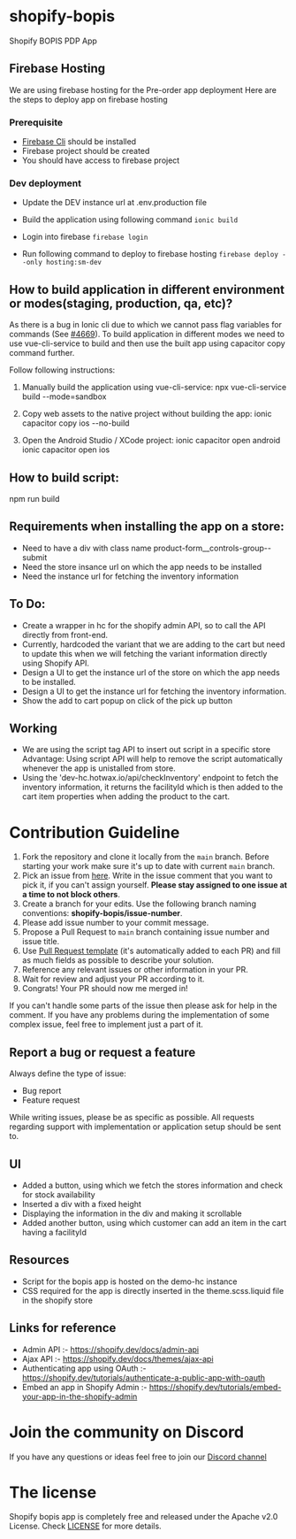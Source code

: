 # shopify-bopis

Shopify BOPIS PDP App


## Firebase Hosting

We are using firebase hosting for the Pre-order app deployment
Here are the steps to deploy app on firebase hosting

### Prerequisite

- [Firebase Cli](https://firebase.google.com/docs/cli) should be installed
- Firebase project should be created
- You should have access to firebase project

### Dev deployment

- Update the DEV instance url at .env.production file

- Build the application using following command
  `ionic build`

- Login into firebase
  `firebase login`

- Run following command to deploy to firebase hosting
  `firebase deploy --only hosting:sm-dev`

## How to build application in different environment or modes(staging, production, qa, etc)?

As there is a bug in Ionic cli due to which we cannot pass flag variables for commands (See [#4669](https://github.com/ionic-team/ionic-cli/issues/4642)). To build application in different modes we need to use vue-cli-service to build and then use the built app using capacitor copy command further.

Follow following instructions:

1. Manually build the application using vue-cli-service:
   npx vue-cli-service build --mode=sandbox

2. Copy web assets to the native project without building the app:
   ionic capacitor copy ios --no-build

3. Open the Android Studio / XCode project:
   ionic capacitor open android  
   ionic capacitor open ios



## How to build script:  
npm run build
## Requirements when installing the app on a store:
- Need to have a div with class name product-form__controls-group--submit
- Need the store insance url on which the app needs to be installed
- Need the instance url for fetching the inventory information

## To Do:
- Create a wrapper in hc for the shopify admin API, so to call the API directly from front-end.
- Currently, hardcoded the variant that we are adding to the cart but need to update this when we will fetching the variant information directly using Shopify API.
- Design a UI to get the instance url of the store on which the app needs to be installed.
- Design a UI to get the instance url for fetching the inventory information.
- Show the add to cart popup on click of the pick up button

## Working
- We are using the script tag API to insert out script in a specific store
  Advantage: Using script API will help to remove the script automatically whenever the app is unistalled from store.
- Using the 'dev-hc.hotwax.io/api/checkInventory' endpoint to fetch the inventory information, it returns the facilityId which is then added to the cart item properties when adding the product to the cart.

# Contribution Guideline

1. Fork the repository and clone it locally from the `main` branch. Before starting your work make sure it's up to date with current `main` branch.
2. Pick an issue from [here](https://github.com/hotwax/shopify-bopis/issues). Write in the issue comment that you want to pick it, if you can't assign yourself. **Please stay assigned to one issue at a time to not block others**.
3. Create a branch for your edits. Use the following branch naming conventions: **shopify-bopis/issue-number**.
4. Please add issue number to your commit message.
5. Propose a Pull Request to `main` branch containing issue number and issue title.
6. Use [Pull Request template](https://github.com/hotwax/shopify-bopis/blob/main/.github/PULL_REQUEST_TEMPLATE.md) (it's automatically added to each PR) and fill as much fields as possible to describe your solution.
7. Reference any relevant issues or other information in your PR.
8. Wait for review and adjust your PR according to it.
9. Congrats! Your PR should now me merged in!

If you can't handle some parts of the issue then please ask for help in the comment. If you have any problems during the implementation of some complex issue, feel free to implement just a part of it.

## Report a bug or request a feature

Always define the type of issue:
* Bug report
* Feature request

While writing issues, please be as specific as possible. All requests regarding support with implementation or application setup should be sent to.

## UI
- Added a button, using which we fetch the stores information and check for stock availability
- Inserted a div with a fixed height
- Displaying the information in the div and making it scrollable
- Added another button, using which customer can add an item in the cart having a facilityId

## Resources
- Script for the bopis app is hosted on the demo-hc instance
- CSS required for the app is directly inserted in the theme.scss.liquid file in the shopify store


## Links for reference
- Admin API :- https://shopify.dev/docs/admin-api
- Ajax API :- https://shopify.dev/docs/themes/ajax-api
- Authenticating app using OAuth :- https://shopify.dev/tutorials/authenticate-a-public-app-with-oauth
- Embed an app in Shopify Admin :- https://shopify.dev/tutorials/embed-your-app-in-the-shopify-admin

# Join the community on Discord
If you have any questions or ideas feel free to join our <a href="https://discord.gg/SwpJnpdyg3" target="_blank">Discord channel</a>
# The license

Shopify bopis app is completely free and released under the Apache v2.0 License. Check <a href="https://github.com/hotwax/shopify-bopis/blob/main/LICENSE" target="_blank">LICENSE</a> for more details.